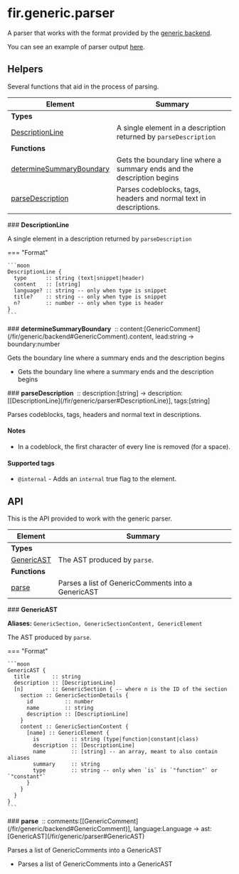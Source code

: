 # fir.generic.parser

A parser that works with the format provided by the [generic backend](/fir/generic/backend).

You can see an example of parser output [here](/fir/examples/generic-parser.html).

## Helpers

Several functions that aid in the process of parsing.

| Element | Summary |
|---------|---------|
| **Types** |  |
| [DescriptionLine](#DescriptionLine) | A single element in a description returned by `parseDescription` |
| **Functions** |  |
| [determineSummaryBoundary](#determineSummaryBoundary) | Gets the boundary line where a summary ends and the description begins |
| [parseDescription](#parseDescription) | Parses codeblocks, tags, headers and normal text in descriptions. |

<div markdown class='fir-symbol fancy-scrollbar'>
### <strong>DescriptionLine</strong>&nbsp;
</div>

A single element in a description returned by `parseDescription`


=== "Format"

    ```moon
    DescriptionLine {
      type      :: string (text|snippet|header)
      content   :: [string]
      language? :: string -- only when type is snippet
      title?    :: string -- only when type is snippet
      n?        :: number -- only when type is header
    }
    ```


<div markdown class='fir-symbol fancy-scrollbar'>
### <strong>determineSummaryBoundary</strong>&nbsp;
<span class='annotate'>:: content:[GenericComment](/fir/generic/backend#GenericComment).content, lead:string -> boundary:number</span>
</div>


Gets the boundary line where a summary ends and the description begins

- Gets the boundary line where a summary ends and the description begins

<div markdown class='fir-symbol fancy-scrollbar'>
### <strong>parseDescription</strong>&nbsp;
<span class='annotate'>:: description:[string] -> description:[[DescriptionLine](/fir/generic/parser#DescriptionLine)], tags:[string]</span>
</div>


Parses codeblocks, tags, headers and normal text in descriptions.


#### Notes

- In a codeblock, the first character of every line is removed (for a space).

#### Supported tags

- `@internal` - Adds an `internal` true flag to the element.

## API

This is the API provided to work with the generic parser.

| Element | Summary |
|---------|---------|
| **Types** |  |
| [GenericAST](#GenericAST) | The AST produced by `parse`. |
| **Functions** |  |
| [parse](#parse) | Parses a list of GenericComments into a GenericAST |

<div markdown class='fir-symbol fancy-scrollbar'>
### <strong>GenericAST</strong>&nbsp;
</div>

**Aliases:** `GenericSection, GenericSectionContent, GenericElement`

The AST produced by `parse`.


=== "Format"

    ```moon
    GenericAST {
      title       :: string
      description :: [DescriptionLine]
      [n]         :: GenericSection { -- where n is the ID of the section
        section :: GenericSectionDetails {
          id          :: number
          name        :: string
          description :: [DescriptionLine]
        }
        content :: GenericSectionContent {
          [name] :: GenericElement {
            is          :: string (type|function|constant|class)
            description :: [DescriptionLine]
            name        :: [string] -- an array, meant to also contain aliases
            summary     :: string
            type        :: string -- only when `is` is `"function"` or `"constant"`
          }
        }
      }
    }
    ```


<div markdown class='fir-symbol fancy-scrollbar'>
### <strong>parse</strong>&nbsp;
<span class='annotate'>:: comments:[[GenericComment](/fir/generic/backend#GenericComment)], language:Language -> ast:[GenericAST](/fir/generic/parser#GenericAST)</span>
</div>


Parses a list of GenericComments into a GenericAST

- Parses a list of GenericComments into a GenericAST
